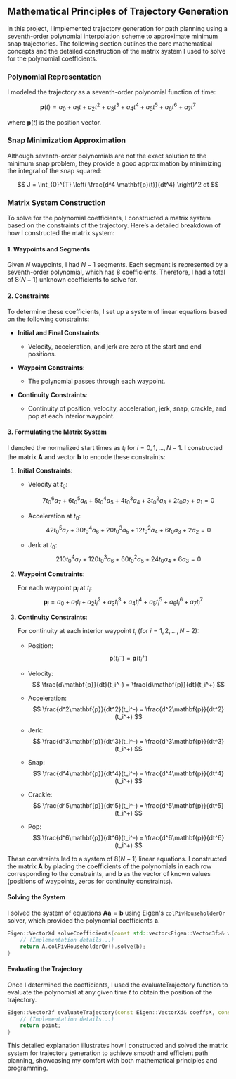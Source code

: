 ## Mathematical Principles of Trajectory Generation

In this project, I implemented trajectory generation for path planning using a seventh-order polynomial interpolation scheme to approximate minimum snap trajectories. The following section outlines the core mathematical concepts and the detailed construction of the matrix system I used to solve for the polynomial coefficients.

### Polynomial Representation

I modeled the trajectory as a seventh-order polynomial function of time:

$$
\mathbf{p}(t) = a_0 + a_1 t + a_2 t^2 + a_3 t^3 + a_4 t^4 + a_5 t^5 + a_6 t^6 + a_7 t^7
$$

where $\mathbf{p}(t)$ is the position vector.

### Snap Minimization Approximation

Although seventh-order polynomials are not the exact solution to the minimum snap problem, they provide a good approximation by minimizing the integral of the snap squared:

$$
J = \int_{0}^{T} \left( \frac{d^4 \mathbf{p}(t)}{dt^4} \right)^2 dt
$$

### Matrix System Construction

To solve for the polynomial coefficients, I constructed a matrix system based on the constraints of the trajectory. Here’s a detailed breakdown of how I constructed the matrix system:

#### 1. Waypoints and Segments

Given $N$ waypoints, I had $N-1$ segments. Each segment is represented by a seventh-order polynomial, which has 8 coefficients. Therefore, I had a total of $8(N-1)$ unknown coefficients to solve for.

#### 2. Constraints

To determine these coefficients, I set up a system of linear equations based on the following constraints:

- **Initial and Final Constraints**:
  - Velocity, acceleration, and jerk are zero at the start and end positions.

- **Waypoint Constraints**:
  - The polynomial passes through each waypoint.

- **Continuity Constraints**:
  - Continuity of position, velocity, acceleration, jerk, snap, crackle, and pop at each interior waypoint.

#### 3. Formulating the Matrix System

I denoted the normalized start times as $t_i$ for $i = 0, 1, \ldots, N-1$. I constructed the matrix $\mathbf{A}$ and vector $\mathbf{b}$ to encode these constraints:

1. **Initial Constraints**:

   - Velocity at $t_0$:
 
     $$
     7 t_0^6 a_7 + 6 t_0^5 a_6 + 5 t_0^4 a_5 + 4 t_0^3 a_4 + 3 t_0^2 a_3 + 2 t_0 a_2 + a_1 = 0
     $$

   - Acceleration at $t_0$:
     $$
     42 t_0^5 a_7 + 30 t_0^4 a_6 + 20 t_0^3 a_5 + 12 t_0^2 a_4 + 6 t_0 a_3 + 2 a_2 = 0
     $$

   - Jerk at $t_0$:
     $$
     210 t_0^4 a_7 + 120 t_0^3 a_6 + 60 t_0^2 a_5 + 24 t_0 a_4 + 6 a_3 = 0
     $$

2. **Waypoint Constraints**:

   For each waypoint $\mathbf{p}_i$ at $t_i$:
   $$
   \mathbf{p}_i = a_0 + a_1 t_i + a_2 t_i^2 + a_3 t_i^3 + a_4 t_i^4 + a_5 t_i^5 + a_6 t_i^6 + a_7 t_i^7
   $$

3. **Continuity Constraints**:

   For continuity at each interior waypoint $t_i$ (for $i = 1, 2, \ldots, N-2$):

   - Position:
     $$
     \mathbf{p}(t_i^-) = \mathbf{p}(t_i^+)
     $$

   - Velocity:
     $$
     \frac{d\mathbf{p}}{dt}(t_i^-) = \frac{d\mathbf{p}}{dt}(t_i^+)
     $$

   - Acceleration:
     $$
     \frac{d^2\mathbf{p}}{dt^2}(t_i^-) = \frac{d^2\mathbf{p}}{dt^2}(t_i^+)
     $$

   - Jerk:
     $$
     \frac{d^3\mathbf{p}}{dt^3}(t_i^-) = \frac{d^3\mathbf{p}}{dt^3}(t_i^+)
     $$

   - Snap:
     $$
     \frac{d^4\mathbf{p}}{dt^4}(t_i^-) = \frac{d^4\mathbf{p}}{dt^4}(t_i^+)
     $$

   - Crackle:
     $$
     \frac{d^5\mathbf{p}}{dt^5}(t_i^-) = \frac{d^5\mathbf{p}}{dt^5}(t_i^+)
     $$

   - Pop:
     $$
     \frac{d^6\mathbf{p}}{dt^6}(t_i^-) = \frac{d^6\mathbf{p}}{dt^6}(t_i^+)
     $$

These constraints led to a system of $8(N-1)$ linear equations. I constructed the matrix $\mathbf{A}$ by placing the coefficients of the polynomials in each row corresponding to the constraints, and $\mathbf{b}$ as the vector of known values (positions of waypoints, zeros for continuity constraints).

#### Solving the System

I solved the system of equations $\mathbf{A} \mathbf{a} = \mathbf{b}$ using Eigen's `colPivHouseholderQr` solver, which provided the polynomial coefficients $\mathbf{a}$.

```cpp
Eigen::VectorXd solveCoefficients(const std::vector<Eigen::Vector3f>& waypoints, const std::vector<double>& startTimes, char component) {
    // (Implementation details...)
    return A.colPivHouseholderQr().solve(b);
}
```

#### Evaluating the Trajectory
Once I determined the coefficients, I used the evaluateTrajectory function to evaluate the polynomial at any given time $t$ to obtain the position of the trajectory.

```cpp
Eigen::Vector3f evaluateTrajectory(const Eigen::VectorXd& coeffsX, const Eigen::VectorXd& coeffsY, const Eigen::VectorXd& coeffsZ, const std::vector<double>& startTimes, double t) {
    // (Implementation details...)
    return point;
}
```

This detailed explanation illustrates how I constructed and solved the matrix system for trajectory generation to achieve smooth and efficient path planning, showcasing my comfort with both mathematical principles and programming.

